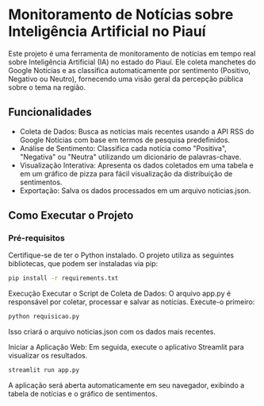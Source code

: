 # Monitoramento de Notícias sobre Inteligência Artificial no Piauí

Este projeto é uma ferramenta de monitoramento de notícias em tempo real sobre Inteligência Artificial (IA) no estado do Piauí. Ele coleta manchetes do Google Notícias e as classifica automaticamente por sentimento (Positivo, Negativo ou Neutro), fornecendo uma visão geral da percepção pública sobre o tema na região.

## Funcionalidades

- Coleta de Dados: Busca as notícias mais recentes usando a API RSS do Google Notícias com base em termos de pesquisa predefinidos.
- Análise de Sentimento: Classifica cada notícia como "Positiva", "Negativa" ou "Neutra" utilizando um dicionário de palavras-chave.
- Visualização Interativa: Apresenta os dados coletados em uma tabela e em um gráfico de pizza para fácil visualização da distribuição de sentimentos.
- Exportação: Salva os dados processados em um arquivo noticias.json.

## Como Executar o Projeto

### Pré-requisitos

Certifique-se de ter o Python instalado. O projeto utiliza as seguintes bibliotecas, que podem ser instaladas via pip:

```bash
pip install -r requirements.txt
```
Execução
Executar o Script de Coleta de Dados: O arquivo app.py é responsável por coletar, processar e salvar as notícias. Execute-o primeiro:

```Bash
python requisicao.py
```



Isso criará o arquivo noticias.json com os dados mais recentes.

Iniciar a Aplicação Web: Em seguida, execute o aplicativo Streamlit para visualizar os resultados.

```Bash
streamlit run app.py
```
A aplicação será aberta automaticamente em seu navegador, exibindo a tabela de notícias e o gráfico de sentimentos.
